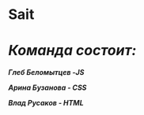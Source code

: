 # Sait
<h1><i>Команда состоит:</i></h1><p>
<i><b>Глеб Беломытцев -JS</b></i><p>
<i><b>Арина Бузанова - CSS</b></i><p>
<i><b>Влад Русаков - HTML</b></i><p>
